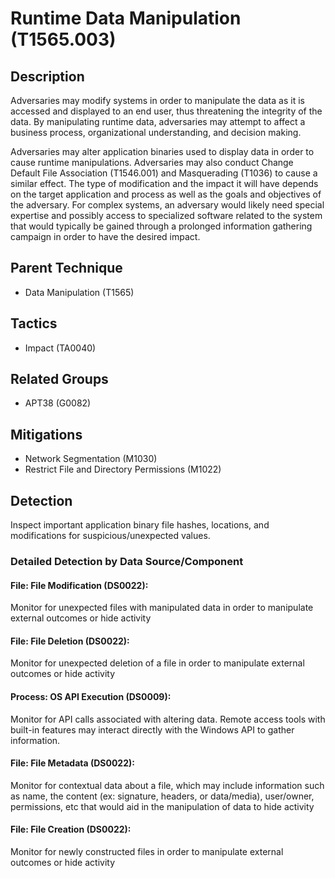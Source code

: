 # Runtime Data Manipulation (T1565.003)

## Description
Adversaries may modify systems in order to manipulate the data as it is accessed and displayed to an end user, thus threatening the integrity of the data. By manipulating runtime data, adversaries may attempt to affect a business process, organizational understanding, and decision making.

Adversaries may alter application binaries used to display data in order to cause runtime manipulations. Adversaries may also conduct Change Default File Association (T1546.001) and Masquerading (T1036) to cause a similar effect. The type of modification and the impact it will have depends on the target application and process as well as the goals and objectives of the adversary. For complex systems, an adversary would likely need special expertise and possibly access to specialized software related to the system that would typically be gained through a prolonged information gathering campaign in order to have the desired impact.

## Parent Technique
- Data Manipulation (T1565)

## Tactics
- Impact (TA0040)

## Related Groups
- APT38 (G0082)

## Mitigations
- Network Segmentation (M1030)
- Restrict File and Directory Permissions (M1022)

## Detection
Inspect important application binary file hashes, locations, and modifications for suspicious/unexpected values.

### Detailed Detection by Data Source/Component
#### File: File Modification (DS0022): 
Monitor for unexpected files with manipulated data in order to manipulate external outcomes or hide activity

#### File: File Deletion (DS0022): 
Monitor for unexpected deletion of a file in order to manipulate external outcomes or hide activity 

#### Process: OS API Execution (DS0009): 
Monitor for API calls associated with altering data. Remote access tools with built-in features may interact directly with the Windows API to gather information.

#### File: File Metadata (DS0022): 
Monitor for contextual data about a file, which may include information such as name, the content (ex: signature, headers, or data/media), user/owner, permissions, etc that would aid in the manipulation of data to hide activity

#### File: File Creation (DS0022): 
Monitor for newly constructed files in order to manipulate external outcomes or hide activity


